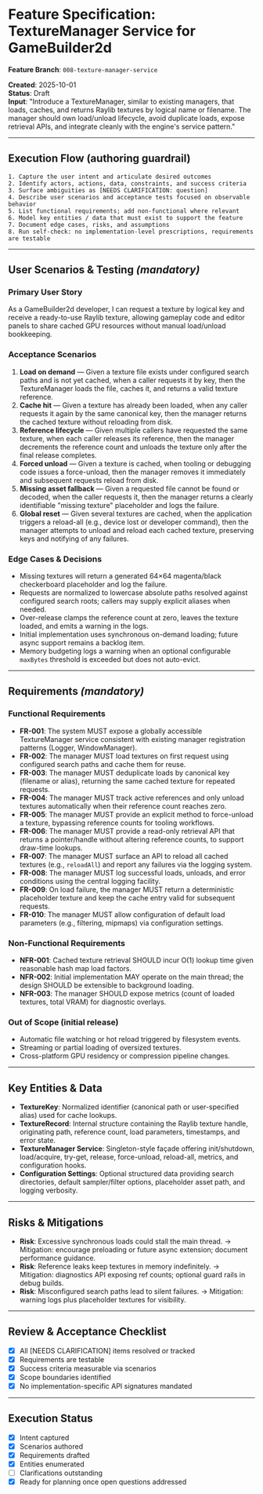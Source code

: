 # Feature Specification: TextureManager Service for GameBuilder2d

**Feature Branch**: `008-texture-manager-service`

**Created**: 2025-10-01  
**Status**: Draft  
**Input**: "Introduce a TextureManager, similar to existing managers, that loads, caches, and returns Raylib textures by logical name or filename. The manager should own load/unload lifecycle, avoid duplicate loads, expose retrieval APIs, and integrate cleanly with the engine's service pattern."

---

## Execution Flow (authoring guardrail)
```
1. Capture the user intent and articulate desired outcomes
2. Identify actors, actions, data, constraints, and success criteria
3. Surface ambiguities as [NEEDS CLARIFICATION: question]
4. Describe user scenarios and acceptance tests focused on observable behavior
5. List functional requirements; add non-functional where relevant
6. Model key entities / data that must exist to support the feature
7. Document edge cases, risks, and assumptions
8. Run self-check: no implementation-level prescriptions, requirements are testable
```

---

## User Scenarios & Testing *(mandatory)*

### Primary User Story
As a GameBuilder2d developer, I can request a texture by logical key and receive a ready-to-use Raylib texture, allowing gameplay code and editor panels to share cached GPU resources without manual load/unload bookkeeping.

### Acceptance Scenarios
1. **Load on demand** — Given a texture file exists under configured search paths and is not yet cached, when a caller requests it by key, then the TextureManager loads the file, caches it, and returns a valid texture reference.
2. **Cache hit** — Given a texture has already been loaded, when any caller requests it again by the same canonical key, then the manager returns the cached texture without reloading from disk.
3. **Reference lifecycle** — Given multiple callers have requested the same texture, when each caller releases its reference, then the manager decrements the reference count and unloads the texture only after the final release completes.
4. **Forced unload** — Given a texture is cached, when tooling or debugging code issues a force-unload, then the manager removes it immediately and subsequent requests reload from disk.
5. **Missing asset fallback** — Given a requested file cannot be found or decoded, when the caller requests it, then the manager returns a clearly identifiable "missing texture" placeholder and logs the failure.
6. **Global reset** — Given several textures are cached, when the application triggers a reload-all (e.g., device lost or developer command), then the manager attempts to unload and reload each cached texture, preserving keys and notifying of any failures.

### Edge Cases & Decisions
- Missing textures will return a generated 64×64 magenta/black checkerboard placeholder and log the failure.
- Requests are normalized to lowercase absolute paths resolved against configured search roots; callers may supply explicit aliases when needed.
- Over-release clamps the reference count at zero, leaves the texture loaded, and emits a warning in the logs.
- Initial implementation uses synchronous on-demand loading; future async support remains a backlog item.
- Memory budgeting logs a warning when an optional configurable `maxBytes` threshold is exceeded but does not auto-evict.

---

## Requirements *(mandatory)*

### Functional Requirements
- **FR-001**: The system MUST expose a globally accessible TextureManager service consistent with existing manager registration patterns (Logger, WindowManager).
- **FR-002**: The manager MUST load textures on first request using configured search paths and cache them for reuse.
- **FR-003**: The manager MUST deduplicate loads by canonical key (filename or alias), returning the same cached texture for repeated requests.
- **FR-004**: The manager MUST track active references and only unload textures automatically when their reference count reaches zero.
- **FR-005**: The manager MUST provide an explicit method to force-unload a texture, bypassing reference counts for tooling workflows.
- **FR-006**: The manager MUST provide a read-only retrieval API that returns a pointer/handle without altering reference counts, to support draw-time lookups.
- **FR-007**: The manager MUST surface an API to reload all cached textures (e.g., `reloadAll`) and report any failures via the logging system.
- **FR-008**: The manager MUST log successful loads, unloads, and error conditions using the central logging facility.
- **FR-009**: On load failure, the manager MUST return a deterministic placeholder texture and keep the cache entry valid for subsequent requests.
- **FR-010**: The manager MUST allow configuration of default load parameters (e.g., filtering, mipmaps) via configuration settings.

### Non-Functional Requirements
- **NFR-001**: Cached texture retrieval SHOULD incur O(1) lookup time given reasonable hash map load factors.
- **NFR-002**: Initial implementation MAY operate on the main thread; the design SHOULD be extensible to background loading.
- **NFR-003**: The manager SHOULD expose metrics (count of loaded textures, total VRAM) for diagnostic overlays.

### Out of Scope (initial release)
- Automatic file watching or hot reload triggered by filesystem events.
- Streaming or partial loading of oversized textures.
- Cross-platform GPU residency or compression pipeline changes.

---

## Key Entities & Data
- **TextureKey**: Normalized identifier (canonical path or user-specified alias) used for cache lookups.
- **TextureRecord**: Internal structure containing the Raylib texture handle, originating path, reference count, load parameters, timestamps, and error state.
- **TextureManager Service**: Singleton-style façade offering init/shutdown, load/acquire, try-get, release, force-unload, reload-all, metrics, and configuration hooks.
- **Configuration Settings**: Optional structured data providing search directories, default sampler/filter options, placeholder asset path, and logging verbosity.

---

## Risks & Mitigations
- **Risk**: Excessive synchronous loads could stall the main thread. → Mitigation: encourage preloading or future async extension; document performance guidance.
- **Risk**: Reference leaks keep textures in memory indefinitely. → Mitigation: diagnostics API exposing ref counts; optional guard rails in debug builds.
- **Risk**: Misconfigured search paths lead to silent failures. → Mitigation: warning logs plus placeholder textures for visibility.

---

## Review & Acceptance Checklist
- [x] All [NEEDS CLARIFICATION] items resolved or tracked
- [x] Requirements are testable
- [x] Success criteria measurable via scenarios
- [x] Scope boundaries identified
- [x] No implementation-specific API signatures mandated

---

## Execution Status
- [x] Intent captured
- [x] Scenarios authored
- [x] Requirements drafted
- [x] Entities enumerated
- [ ] Clarifications outstanding
- [x] Ready for planning once open questions addressed
